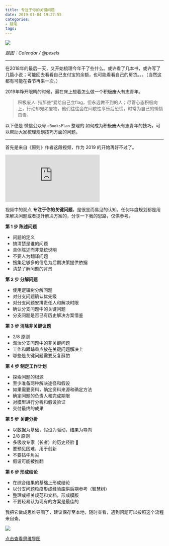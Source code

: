 ```yaml
---
title: 专注于你的关键问题
date: 2019-01-04 19:27:55
categories: 
- 随笔
tags: 
---
```


![](https://ws2.sinaimg.cn/large/006tNc79ly1fyusfl1kwtj316r0u01ba.jpg)

*题图：Calendar / @pexels*

---

在2018年的最后一天，又开始梳理今年干了些什么。或许看了几本书，或许写了几篇小说；可能回去看看自己支付宝的余额，也可能看看自己的房贷。。。（当然这都有可能在春节再来一次。）

2019年睁开眼睛的时候，遍在床上想着怎么做一个<s>积极废人</s>有志青年。

> 积极废人: 指那些“爱给自己立flag，但永远做不到的人；尽管心态积极向上，行动却宛如废物，他们往往会在间歇性享乐后恐慌，时常为自己的懒惰自责。

以下便是 微信公众号 `eBooksPlan` 整理的 如何成为<s>积极废人</s>有志青年的技巧，可以帮助大家梳理规划技巧方面的问题。

---

首先是来自《原则》作者这段视频，作为 2019 的开始再好不过了。

 <div class="video-container">
    <iframe frameborder="0" src="https://v.qq.com/txp/iframe/player.html?vid=l135677fm23" allowFullScreen="true"></iframe>
</div>

视频中的观点 **专注于你的关键问题**，是很显而易见的认知。任何年度规划都是用来解决问题或者提升解决方案的，分享一下我的思路，仅供参考。

**第 1 步 陈述问题**

* 问题的定义
* 搞清楚是谁的问题
* 具体陈述而非笼统说明
* 不要人为翻译问题
* 搜集足够多的信息为后期决策提供依据
* 清楚了解问题的背景

**第 2 步 分解问题**

* 使用逻辑树分解问题
* 对分支问题确认优先级
* 对分支问题安排责任人和解决时限
* 确认分支问题中的关键问题
* 分支问题是否已有历史解决方案借鉴

**第 3 步 消除非关键议题**

* 2/8 原则
* 淘汰分支问题中的非关键问题
* 工作和跟踪重点放在关键问题解决上
* 哪些是关键问题需要反复斟酌

**第 4 步 制定工作计划**

* 探索问题的根源
* 至少准备两种解决途径和假设
* 如果需要资料，确定资料来源和确定方法
* 确定问题的负责人和完成期限
* 对模型进行分析和假设验证
* 交付最终的成果

**第 5 步 关键分析**

* 以数据为基础，假设为驱动，结果为导向
* 2/8 原则
* 多吸收专家（长者）的历史经验  🐸
* 要预见困难，用于创新
* 不要钻牛角尖
* 假设可能被推翻

**第 6 步 形成结论**

* 在综合结果的基础上形成结论
* 以分支问题粒度形成经验库供后期参考（智慧树）
* 整理成相关规范和文档，形成模版
* 不要轻易认为现有的方案是最佳的

我把它做成思维导图了，建议保存至本地，随时查看，遇到问题可以按照这个流程来自查。

![](https://ws3.sinaimg.cn/large/006tNc79ly1fyujwvlutcj30zn0ocn2m.jpg)  

[点击查看思维导图](https://mubu.com/doc/explore/18272)